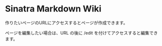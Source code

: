 Sinatra Markdown Wiki
===

作りたいページのURLにアクセスするとページが作成できます。

ページを編集したい場合は、URL の後に /edit を付けてアクセスすると編集できます。
